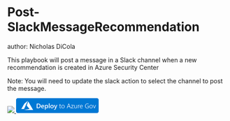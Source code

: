 # Post-SlackMessageRecommendation
author: Nicholas DiCola

This playbook will post a message in a Slack channel when a new recommendation is created in Azure Security Center

Note: You will need to update the slack action to select the channel to post the message.

<a href="https://portal.azure.com/#create/Microsoft.Template/uri/https%3A%2F%2Fraw.githubusercontent.com%2FAzure%2FAzure%2FAzure-Security-Center%2Fmaster%2FWorkflow%20automation%2FPost-SlackMessageRecommendation%2Fazuredeploy.json" target="_blank">
    <img src="https://aka.ms/deploytoazurebutton""/>
</a>
<a href="https://portal.azure.us/#create/Microsoft.Template/uri/https%3A%2F%2Fraw.githubusercontent.com%2FAzure%2FAzure%2FAzure-Security-Center%2Fmaster%2FWorkflow%20automation%2FPost-SlackMessageRecommendation%2Fazuredeploy.json" target="_blank">
<img src="https://raw.githubusercontent.com/Azure/azure-quickstart-templates/master/1-CONTRIBUTION-GUIDE/images/deploytoazuregov.png"/>
</a>

